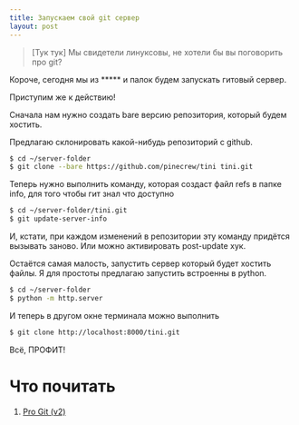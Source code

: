```yaml
---
title: Запускаем свой git сервер
layout: post
---
```


> [Тук тук] Мы свидетели линуксовы, не хотели бы вы поговорить про git?

Короче, сегодня мы из ***** и палок будем запускать гитовый сервер.

Приступим же к действию!

Сначала нам нужно создать bare версию репозитория, который будем хостить.

Предлагаю склонировать какой-нибудь репозиторий с github.
```bash
$ cd ~/server-folder
$ git clone --bare https://github.com/pinecrew/tini tini.git
```

Теперь нужно выполнить команду, которая создаст файл refs в папке info, для того чтобы гит знал что доступно
```bash
$ cd ~/server-folder/tini.git
$ git update-server-info
```

И, кстати, при каждом изменений в репозитории эту команду придётся вызывать заново.
Или можно активировать post-update хук.

Остаётся самая малость, запустить сервер который будет хостить файлы.
Я для простоты предлагаю запустить встроенны в python.
```bash
$ cd ~/server-folder
$ python -m http.server
```

И теперь в другом окне терминала можно выполнить
```bash
$ git clone http://localhost:8000/tini.git
```

Всё, ПРОФИТ!

# Что почитать
1. [Pro Git (v2)](https://git-scm.com/book/en/v2)